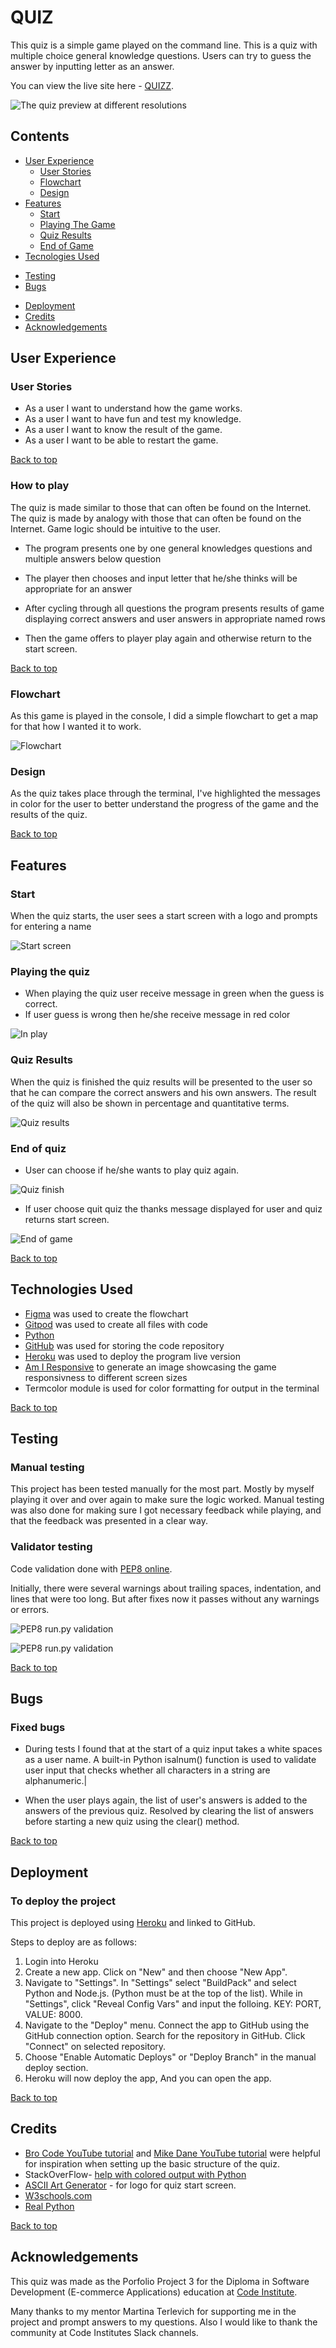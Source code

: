 # QUIZ

This quiz is a simple game played on the command line. This is a quiz with multiple choice general knowledge questions.
Users can try to guess the answer by inputting letter as an answer.

You can view the live site here - [QUIZZ](https://quizz-quest.herokuapp.com/).

![The quiz preview at different resolutions](assets/docs/amiresponsive_screen.png "The quiz preview")

## Contents

+ [User Experience](#user-experience)
  + [User Stories](#user-stories)
  + [Flowchart](#flowchart)
  + [Design](#design)
+ [Features](#features)
  + [Start](#start)
  + [Playing The Game](#playing-the-game)
  + [Quiz Results](#quiz-results)
  + [End of Game](#end-of-game)
+ [Tecnologies Used](#technologies-used)
- [Testing](#testing)
- [Bugs](#bugs)
+ [Deployment](#deployment)
+ [Credits](#credits)
+ [Acknowledgements](#acknowledgements)

## User Experience

### User Stories

+ As a user I want to understand how the game works.
+ As a user I want to have fun and test my knowledge.
+ As a user I want to know the result of the game.
+ As a user I want to be able to restart the game.

[Back to top](#contents)

### How to play

The quiz is made similar to those that can often be found on the Internet.
The quiz is made by analogy with those that can often be found on the Internet.
Game logic should be intuitive to the user.

+ The program presents one by one general knowledges questions and multiple answers below question

+ The player then chooses and input letter that he/she thinks will be appropriate for an answer

+ After cycling through all questions the program presents results of game displaying correct answers and user answers in appropriate named rows

+ Then the game offers to player play again and otherwise return to the start screen.

[Back to top](#contents)

### Flowchart

As this game is played in the console, I did a simple flowchart to get a map for that how I wanted it to work.

![Flowchart](assets/docs/quiz_flowchart.png)

### Design

As the quiz takes place through the terminal, I've highlighted the messages in color for the user to better understand the progress of the game and the results of the quiz.

[Back to top](#contents)

## Features

### Start

When the quiz starts, the user sees a start screen with a logo and prompts for entering a name

![Start screen](assets/docs/start_screen.png)

### Playing the quiz

+ When playing the quiz user receive message in green when the guess is correct.
+ If user guess is wrong then he/she receive message in red color

![In play](assets/docs/quiz_flow.png)

### Quiz Results

When the quiz is finished the quiz results will be presented to the user so that he can compare the correct answers and his own answers. The result of the quiz will also be shown in percentage and quantitative terms.

![Quiz results](assets/docs/quiz_results.png)

### End of quiz

+ User can choose if he/she wants to play quiz again.

![Quiz finish](assets/docs/quiz_finish.png)

+ If user choose quit quiz the thanks message displayed for user and quiz returns start screen.

![End of game](assets/docs/quiz_thank_message.png)

[Back to top](#contents)


## Technologies Used

+ [Figma](https://www.figma.com/) was used to create the flowchart
+ [Gitpod](https://www.gitpod.io/) was used to create all files with code
+ [Python](https://www.python.org/)
+ [GitHub](https://github.com/) was used for storing the code repository
+ [Heroku](https://heroku.com/) was used to deploy the program live version
+ [Am I Responsive](http://ami.responsivedesign.is/) to generate an image showcasing the game responsivness to different screen sizes
+ Termcolor module is used for color formatting for output in the terminal

[Back to top](#contents)


## Testing

### Manual testing

This project has been tested manually for the most part. Mostly by myself playing it over and over again to make sure the logic worked. Manual testing was also done for making sure I got necessary feedback while playing, and that the feedback was presented in a clear way.

### Validator testing

Code validation done with [PEP8 online](http://pep8online.com/).

Initially, there were several warnings about trailing spaces, indentation, and lines that were too long. But after fixes now it passes without any warnings or errors.

![PEP8 run.py validation](assets/docs/run_validation.png) 

![PEP8 run.py validation](assets/docs/welcome_screen_validation.png)

[Back to top](#contents)

## Bugs

### Fixed bugs

+ During tests I found that at the start of a quiz input takes a white spaces as a user name. A built-in Python isalnum() function is used to validate user input that checks whether all characters in a string are alphanumeric.|

+ When the user plays again, the list of user's answers is added to the answers of the previous quiz. Resolved by clearing the list of answers before starting a new quiz using the clear() method.


[Back to top](#contents)

## Deployment

### To deploy the project

This project is deployed using [Heroku](https://heroku.com/) and linked to GitHub.

Steps to deploy are as follows:

1. Login into Heroku
2. Create a new app. Click on "New" and then choose "New App".
3. Navigate to "Settings". In "Settings" select "BuildPack" and select Python and Node.js. (Python must be at the top of the list).
   While in "Settings", click "Reveal Config Vars" and input the folloing. KEY: PORT, VALUE: 8000.
4. Navigate to the "Deploy" menu. Connect the app to GitHub using the GitHub connection option.
   Search for the repository in GitHub. Click "Connect" on selected repository.
5. Choose "Enable Automatic Deploys" or "Deploy Branch" in the manual deploy section.
6. Heroku will now deploy the app, And you can open the app.

[Back to top](#contents)

## Credits

- [Bro Code YouTube tutorial](https://youtu.be/yriw5Zh406s) and [Mike Dane YouTube tutorial](https://youtu.be/SgQhwtIoQ7o) were helpful for inspiration when setting up the basic structure of the quiz.
- StackOverFlow- [help with colored output with Python](https://stackoverflow.com/questions/39473297/how-do-i-print-colored-output-with-python-3)
- [ASCII Art Generator](https://www.developmenttools.com/ascii-art-generator/) - for logo for quiz start screen.
- [W3schools.com](https://www.w3schools.com/python/default.asp)
- [Real Python](https://realpython.com/)

[Back to top](#contents)

## Acknowledgements

This quiz was made as the Porfolio Project 3 for the Diploma in Software Development (E-commerce Applications) education at [Code Institute](https://codeinstitute.net/). 

Many thanks to my mentor Martina Terlevich for supporting me in the project and prompt answers to my questions.
Also I would like to thank the community at Code Institutes Slack channels.
